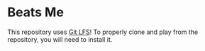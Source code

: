 # Beats Me

This repository uses [Git LFS](git-lfs.github.com)! To properly clone and play from the repository, you will need to install it.
